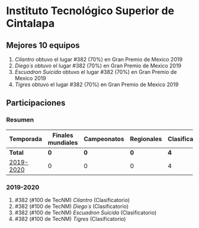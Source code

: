 ---
---

# Instituto Tecnológico Superior de Cintalapa

## Mejores 10 equipos

1. _Cilantro_ obtuvo el lugar #382 (70%) en Gran Premio de Mexico 2019
1. _Diego´s_ obtuvo el lugar #382 (70%) en Gran Premio de Mexico 2019
1. _Escuadron Suicida_ obtuvo el lugar #382 (70%) en Gran Premio de Mexico 2019
1. _Tigres_ obtuvo el lugar #382 (70%) en Gran Premio de Mexico 2019

## Participaciones

### Resumen

| Temporada | Finales mundiales | Campeonatos | Regionales | Clasificatorios | Equipos |
| --- | --- | --- | --- | --- | --- |
| **Total** | **0** | **0** | **0** | **4** | **4** |
| [2019-2020](#2019-2020) | 0 | 0 | 0 | 4 | 4 |

### 2019-2020

1. #382 (#100 de TecNM) _Cilantro_ (Clasificatorio)
1. #382 (#100 de TecNM) _Diego´s_ (Clasificatorio)
1. #382 (#100 de TecNM) _Escuadron Suicida_ (Clasificatorio)
1. #382 (#100 de TecNM) _Tigres_ (Clasificatorio)



